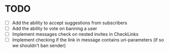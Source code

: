 # TODO
- [ ] Add the ability to accept suggestions from subscribers
- [ ] Add the ability to vote on banning a user
- [ ] Implement messages check on nested invites in CheckLinks
- [ ] Implement checking if the link in message contains uri-parameters (if so we shouldn't ban sender)